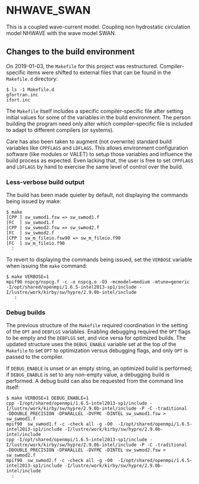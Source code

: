 # NHWAVE_SWAN
This is a coupled wave-current model. Coupling non hydrostatic circulation model NHWAVE with the wave model SWAN.

## Changes to the build environment

On 2019-01-03, the `Makefile` for this project was restructured.  Compiler-specific items were shifted to external files that can be found in the `Makefile.d` directory:

```
$ ls -1 Makefile.d
gfortran.inc
ifort.inc
```

The `Makefile` itself includes a specific compiler-specific file after setting initial values for some of the variables in the build environment.  The person building the program need only alter which compiler-specific file is included to adapt to different compilers (or systems).

Care has also been taken to augment (not overwrite) standard build variables like `CPPFLAGS` and `LDFLAGS`.  This allows environment configuration software (like modules or VALET) to setup those variables and influence the build process as expected.  Even lacking that, the user is free to set `CPPFLAGS` and `LDFLAGS` by hand to exercise the same level of control over the build.

### Less-verbose build output

The build has been made quieter by default, not displaying the commands being issued by make:

```
$ make
[CPP ] sw_swmod1.fsw => sw_swmod1.f
[FC  ] sw_swmod1.f
[CPP ] sw_swmod2.fsw => sw_swmod2.f
[FC  ] sw_swmod2.f
[CPP ] sw_m_fileio.fsw90 => sw_m_fileio.f90
[FC  ] sw_m_fileio.f90
  :
```

To revert to displaying the commands being issued, set the `VERBOSE` variable when issuing the `make` command:

```
$ make VERBOSE=1
mpif90 nspcg/nspcg.f -c -o nspcg.o -O3 -mcmodel=medium -mtune=generic  -I/opt/shared/openmpi/1.6.5-intel2013-sp1/include -I/lustre/work/kirby/sw/hypre/2.9.0b-intel/include
   :
```

### Debug builds

The previous structure of the `Makefile` required coordination in the setting of the `OPT` and `DEBFLGS` variables.  Enabling debugging required the `OPT` flags to be empty and the `DEBFLGS` set, and vice versa for optimized builds.  The updated structure uses the `DEBUG_ENABLE` variable set at the top of the `Makefile` to set `OPT` to optimization versus debugging flags, and only `OPT` is passed to the compiler.

If `DEBUG_ENABLE` is unset or an empty string, an optimized build is performed; if `DEBUG_ENABLE` is set to any non-empty value, a debugging build is performed.  A debug build can also be requested from the command line itself:

```
$ make VERBOSE=1 DEBUG_ENABLE=1
cpp -I/opt/shared/openmpi/1.6.5-intel2013-sp1/include -I/lustre/work/kirby/sw/hypre/2.9.0b-intel/include -P -C -traditional  -DDOUBLE_PRECISION -DPARALLEL -DVFMC -DINTEL sw_swmod1.fsw > sw_swmod1.f
mpif90  sw_swmod1.f -c -check all -g -O0  -I/opt/shared/openmpi/1.6.5-intel2013-sp1/include -I/lustre/work/kirby/sw/hypre/2.9.0b-intel/include
cpp -I/opt/shared/openmpi/1.6.5-intel2013-sp1/include -I/lustre/work/kirby/sw/hypre/2.9.0b-intel/include -P -C -traditional  -DDOUBLE_PRECISION -DPARALLEL -DVFMC -DINTEL sw_swmod2.fsw > sw_swmod2.f
mpif90  sw_swmod2.f -c -check all -g -O0  -I/opt/shared/openmpi/1.6.5-intel2013-sp1/include -I/lustre/work/kirby/sw/hypre/2.9.0b-intel/include
  :
```
